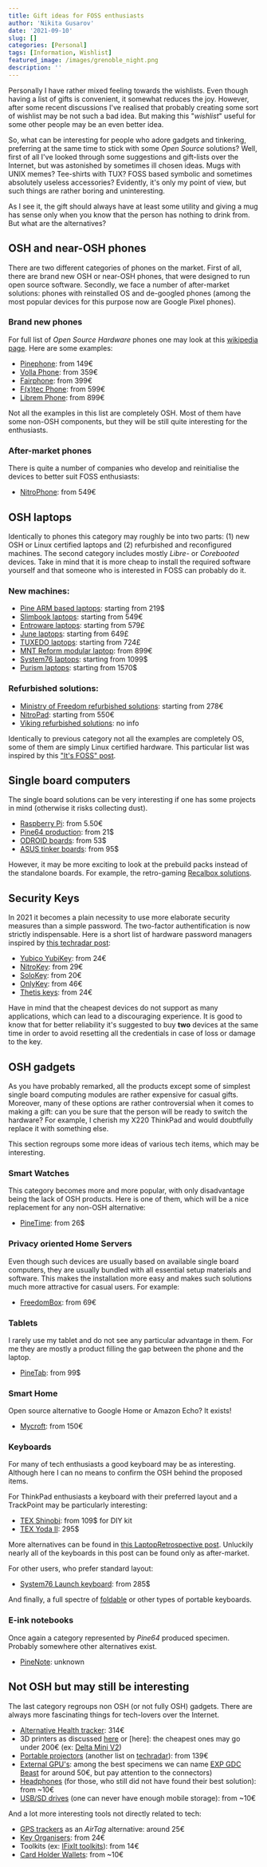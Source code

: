 ```yaml
---
title: Gift ideas for FOSS enthusiasts
author: 'Nikita Gusarov'
date: '2021-09-10'
slug: []
categories: [Personal]
tags: [Information, Wishlist]
featured_image: /images/grenoble_night.png
description: ''
---
```




Personally I have rather mixed feeling towards the wishlists. 
Even though having a list of gifts is convenient, it somewhat reduces the joy. 
However, after some recent discussions I've realised that probably creating some sort of wishlist may be not such a bad idea. 
But making this "*wishlist*" useful for some other people may be an even better idea.

So, what can be interesting for people who adore gadgets and tinkering, preferring at the same time to stick with some *Open Source* solutions? 
Well, first of all I've looked through some suggestions and gift-lists over the Internet, but was astonished by sometimes ill chosen ideas. 
Mugs with UNIX memes? 
Tee-shirts with TUX? 
FOSS based symbolic and sometimes absolutely useless accessories? 
Evidently, it's only my point of view, but such things are rather boring and uninteresting. 

As I see it, the gift should always have at least some utility and giving a mug has sense only when you know that the person has nothing to drink from. 
But what are the alternatives?



## OSH and near-OSH phones

There are two different categories of phones on the market. 
First of all, there are brand new OSH or near-OSH phones, that were designed to run open source software. 
Secondly, we face a number of after-market solutions: phones with reinstalled OS and de-googled phones (among the most popular devices for this purpose now are Google Pixel phones). 

### Brand new phones

For full list of *Open Source Hardware* phones one may look at this [wikipedia page](https://en.wikipedia.org/wiki/List_of_open-source_mobile_phones). 
Here are some examples:

- [Pinephone](https://www.pine64.org/pinephone/): from 149€
- [Volla Phone](https://volla.online/de/shop/index.php?catalog/all/-/date/1): from 359€
- [Fairphone](https://shop.fairphone.com/fr/): from 399€
- [F(x)tec Phone](https://store.fxtec.com/product/fxtec-pro1/): from 599€
- [Librem Phone](https://puri.sm/products/librem-5/): from 899€

Not all the examples in this list are completely OSH. 
Most of them have some non-OSH components, but they will be still quite interesting for the enthusiasts.

### After-market phones

There is quite a number of companies who develop and reinitialise the devices to better suit FOSS enthusiasts:

- [NitroPhone](https://shop.nitrokey.com/shop/product/npo1-nitrophone-1-199): from 549€



## OSH laptops

Identically to phones this category may roughly be into two parts: 
(1) new OSH or Linux certified laptops and (2) refurbished and reconfigured machines. 
The second category includes mostly *Libre-* or *Corebooted* devices. 
Take in mind that it is more cheap to install the required software yourself and that someone who is interested in FOSS can probably do it.

### New machines:

- [Pine ARM based laptops](https://pine64.com/product-category/laptops/): starting from 219$
- [Slimbook laptops](https://slimbook.es/en/essential-en): starting from 549€
- [Entroware laptops](https://www.entroware.com/store/laptops): starting from 579£
- [June laptops](https://junocomputers.com/product-category/laptops/): starting from 649£
- [TUXEDO laptops](https://www.tuxedocomputers.com/en/Linux-Hardware/Linux-Notebooks/Alle.tuxedo#!#nofilter): starting from 724£
- [MNT Reform modular laptop](https://shop.mntmn.com/products/mnt-reform): from 899€
- [System76 laptops](https://system76.com/laptops): starting from 1099$
- [Purism laptops](https://shop.puri.sm/product-category/laptops/): starting from 1570$

### Refurbished solutions:

- [Ministry of Freedom refurbished solutions](https://minifree.org/): starting from 278€
- [NitroPad](https://shop.nitrokey.com/shop): starting from 550€
- [Viking refurbished solutions](https://store.vikings.net/index.php?route=product/category&path=66): no info

Identically to previous category not all the examples are completely OS, some of them are simply Linux certified hardware. 
This particular list was inspired by this ["It's FOSS" post](https://itsfoss.com/get-linux-laptops/).



## Single board computers

The single board solutions can be very interesting if one has some projects in mind (otherwise it risks collecting dust). 

- [Raspberry Pi](https://www.raspberrypi.org/products/): from 5.50€
- [Pine64 production](https://slimbook.es/en/essential-en): from 21$
- [ODROID boards](https://www.hardkernel.com/product-category/odroid-board/): from 53$
- [ASUS tinker boards](https://store.asus.com/us/search?q=tinker&s_c=1): from 95$

However, it may be more exciting to look at the prebuild packs instead of the standalone boards. 
For example, the retro-gaming [Recalbox solutions](https://www.kubii.fr/221-recalbox). 



## Security Keys

In 2021 it becomes a plain necessity to use more elaborate security measures than a simple password. 
The two-factor authentification is now strictly indispensable. 
Here is a short list of hardware password managers inspired by [this techradar post](https://onlykey.io/fr): 

- [Yubico YubiKey](https://www.yubico.com/la-cle-yubikey/?lang=fr): from 24€
- [NitroKey](https://www.nitrokey.com/#comparison): from 29€
- [SoloKey](https://solokeys.com/collections/all): from 20€
- [OnlyKey](https://onlykey.io/fr): from 46€
- [Thetis keys](https://thetis.io/collections/all): from 24€

Have in mind that the cheapest devices do not support as many applications, which can lead to a discouraging experience. 
It is good to know that for better reliability it's suggested to buy **two** devices at the same time in order to avoid resetting all the credentials in case of loss or damage to the key. 



## OSH gadgets 

As you have probably remarked, all the products except some of simplest single board computing modules are rather expensive for casual gifts. 
Moreover, many of these options are rather controversial when it comes to making a gift: can you be sure that the person will be ready to switch the hardware? 
For example, I cherish my X220 ThinkPad and would doubtfully replace it with something else. 

This section regroups some more ideas of various tech items, which may be interesting. 

### Smart Watches

This category becomes more and more popular, with only disadvantage being the lack of OSH products. 
Here is one of them, which will be a nice replacement for any non-OSH alternative:

- [PineTime](https://pine64.com/product-category/smartwatches/): from 26$

### Privacy oriented Home Servers

Even though such devices are usually based on available single board computers, they are usually bundled with all essential setup materials and software. 
This makes the installation more easy and makes such solutions much more attractive for casual users. 
For example:

- [FreedomBox](https://mycroft.ai/shop/): from 69€

### Tablets

I rarely use my tablet and do not see any particular advantage in them. 
For me they are mostly a product filling the gap between the phone and the laptop. 

- [PineTab](https://pine64.com/product-category/pinetab/): from 99$

### Smart Home

Open source alternative to Google Home or Amazon Echo? 
It exists! 

- [Mycroft](https://mycroft.ai/shop/): from 150€

### Keyboards 

For many of tech enthusiasts a good keyboard may be as interesting. 
Although here I can no means to confirm the OSH behind the proposed items. 

For ThinkPad enthusiasts a keyboard with their preferred layout and a TrackPoint may be particularly interesting: 

- [TEX Shinobi](https://tex.com.tw/products/shinobi?variant=16969883648090): from 109$ for DIY kit
- [TEX Yoda II](https://tex.com.tw/products/yoda-ii): 295$

More alternatives can be found in [this LaptopRetrospective post](https://laptopretrospective.com/design/trackpoint-keyboards/). 
Unluckily nearly all of the keyboards in this post can be found only as after-market. 

For other users, who prefer standard layout:

- [System76 Launch keyboard](https://system76.com/accessories/launch): from 285$

And finally, a full spectre of [foldable](https://bestreviews.com/computer/keyboards/best-foldable-keyboards) or other types of portable keyboards. 

### E-ink notebooks

Once again a category represented by *Pine64* produced specimen. 
Probably somewhere other alternatives exist. 

- [PineNote](https://www.pine64.org/pinenote/): unknown



## Not OSH but may still be interesting

The last category regroups non OSH (or not fully OSH) gadgets. 
There are always more fascinating things for tech-lovers over the Internet.

- [Alternative Health tracker](https://ouraring.com/): 314€
- 3D printers as discussed [here](https://www.omnicoreagency.com/best-3d-printers/) or [here]: the cheapest ones may go under 200€ (ex: [Delta Mini V2](https://www.monoprice.eu/products/monoprice-mp-mini-delta-3d-printer))
- [Portable projectors](https://www.pcmag.com/picks/the-best-portable-projectors) (another list on [techradar](https://www.techradar.com/news/best-portable-projectors)): from 139€
- [External GPU's](https://forums.tomsguide.com/faq/how-to-install-and-setup-an-exp-gdc-beast-extrenal-graphics-card-dock-on-your-laptop.188427/): among the best specimens we can name [EXP GDC Beast](https://www.ebay.fr/itm/284000044519?chn=ps&norover=1&mkevt=1&mkrid=709-153316-544655-4&mkcid=2&itemid=284000044519&targetid=4582145999899469&device=c&mktype=&googleloc=&poi=&campaignid=416257894&mkgroupid=1256742341326109&rlsatarget=pla-4582145999899469&abcId=9300547&merchantid=87893&msclkid=29d37a3975ae1854801d1b052ca627a6) for around 50€, but pay attention to the connectors)
- [Headphones](https://www.techradar.com/news/audio/best-in-ear-headphones-1276925) (for those, who still did not have found their best solution): from ~10€
- [USB/SD drives](https://www.tomsguide.com/best-picks/best-usb-drives) (one can never have enough mobile storage): from ~10€

And a lot more interesting tools not directly related to tech:

- [GPS trackers](https://www.androidauthority.com/apple-airtags-alternatives-1222793/) as an *AirTag* alternative: around 25€
- [Key Organisers](https://www.mykeyport.com/collections/pivots): from 24€
- Toolkits (ex: [IFixIt toolkits](https://fr.ifixit.com/Boutique/Tools/Toolkits)): from 14€
- [Card Holder Wallets](https://everydaycarry.com/best-card-holder-wallets): from ~10€
